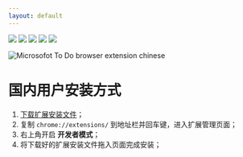 ```yaml
---
layout: default
---
```



<a src="https://chrome.google.com/webstore/detail/microsoft-to-do-browser-e/ffpljgmbiankjaokoefefmkoghcgoodn" target="_blank">![](https://img.shields.io/chrome-web-store/v/ffpljgmbiankjaokoefefmkoghcgoodn?style=social)</a>
<a src="https://chrome.google.com/webstore/detail/microsoft-to-do-browser-e/ffpljgmbiankjaokoefefmkoghcgoodn" target="_blank">![](https://img.shields.io/chrome-web-store/users/ffpljgmbiankjaokoefefmkoghcgoodn?style=social)</a>
<a src="https://chrome.google.com/webstore/detail/microsoft-to-do-browser-e/ffpljgmbiankjaokoefefmkoghcgoodn/reviews" target="_blank">![](https://img.shields.io/chrome-web-store/stars/ffpljgmbiankjaokoefefmkoghcgoodn?style=social)</a>
<a src="https://github.com/WayneGongCN/microsoft-todo-browser-ext" target="_blank">![](https://img.shields.io/github/stars/waynegongcn/microsoft-todo-browser-ext?style=social)</a>
<a src="https://github.com/WayneGongCN/microsoft-todo-browser-ext/issues" target="_blank">![](https://img.shields.io/github/issues/waynegongcn/microsoft-todo-browser-ext?style=social)</a>


![Microsofot To Do browser extension chinese](https://user-images.githubusercontent.com/20236883/149647142-6b444d81-50d5-49ba-acb2-bda88b5d018c.gif)


# 国内用户安装方式

1. [下载扩展安装文件](https://download-1256190988.cos.ap-guangzhou.myqcloud.com/microsoft-to-do-browser-extension/ffpljgmbiankjaokoefefmkoghcgoodn_latest.crx)；
2. 复制 `chrome://extensions/` 到地址栏并回车键，进入扩展管理页面；
3. 右上角开启 **开发者模式**；
4. 将下载好的扩展安装文件拖入页面完成安装；



